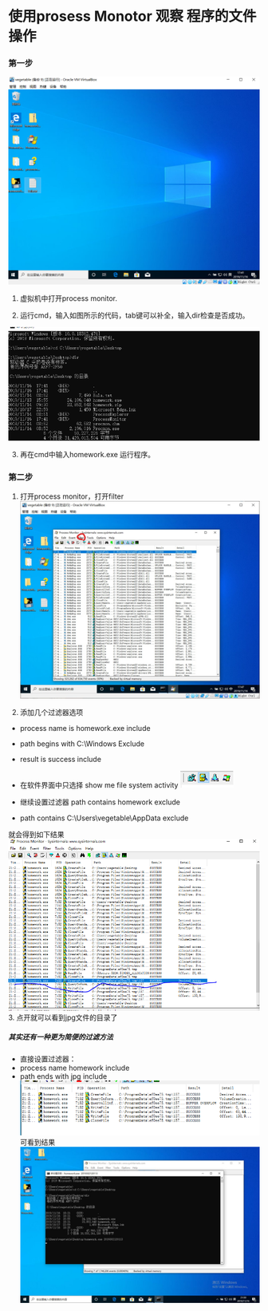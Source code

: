 # 使用prosess Monotor 观察 程序的文件操作
### 第一步
![first](/img/1..PNG)
1. 虚拟机中打开process monitor.

2. 运行cmd，输入如图所示的代码，tab键可以补全，输入dir检查是否成功。

 ![code](/img/2.PNG)

3. 再在cmd中输入homework.exe 运行程序。

### 第二步

1. 打开process monitor，打开filter
![filer](/img/4.jpg)

2. 添加几个过滤器选项
* process name is homework.exe include 
* path begins with C:\Windows Exclude
* result is success include

* 在软件界面中只选择 show me file system activity 
![h](/img/6.PNG)
* 继续设置过滤器    path  contains homework exclude
* path contains C:\Users\vegetable\AppData exclude
  
 就会得到如下结果
![h](img/7.PNG)
3. 点开就可以看到jpg文件的目录了
   

##### 其实还有一种更为简便的过滤方法
* 直接设置过滤器：
* process name homework include
* path ends with jpg include 
 ![h](img/8.PNG)
可看到结果
![h](img/1573912210607.jpg)




